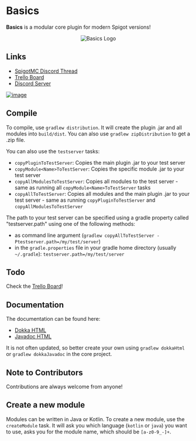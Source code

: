 # Basics

**Basics** is a modular core plugin for modern Spigot versions!

<p align="center">
  <img src="https://static.jeff-media.com/img/basics/transparent-with-outline_384.png" alt="Basics Logo">
</p>




## Links
- [SpigotMC Discord Thread](https://discord.com/channels/690411863766466590/1196562355912446094)
- [Trello Board](https://trello.com/b/QjvNuXEO/basics)
- [Discord Server](https://discord.gg/GDaTvneshw)

<a href="https://discord.gg/GDaTvneshw">![image](https://github.com/SpigotBasics/basics/assets/1122571/e815f75d-7e86-4142-a00a-22b5b093d81e)</a>

## Compile
To compile, use `gradlew distribution`. It will create the plugin .jar and all modules into `build/dist`. You can also 
use `gradlew zipDistribution` to get a .zip file.

You can also use the `testserver` tasks:

- `copyPluginToTestServer`: Copies the main plugin .jar to your test server
- `copyModule<Name>ToTestServer`: Copies the specific module .jar to your test server
- `copyAllModulesToTestServer`: Copies all modules to the test server - same as running all `copyModule<Name>ToTestServer` tasks
- `copyAllToTestServer`: Copies all modules and the main plugin .jar to your test server - same as running `copyPluginToTestServer` and `copyAllModulesToTestServer`

The path to your test server can be specified using a gradle property called "testserver.path" using one of the following methods:
- as command line argument (`gradlew copyAllToTestServer -Ptestserver.path=/my/test/server`)
- in the `gradle.properties` file in your gradle home directory (usually `~/.gradle`): `testserver.path=/my/test/server`

## Todo
Check the [Trello Board](https://trello.com/b/QjvNuXEO/basics)!

## Documentation
The documentation can be found here:

- [Dokka HTML](https://hub.jeff-media.com/javadocs/basics-core/html)
- [Javadoc HTML](https://hub.jeff-media.com/javadocs/basics-core/javadoc)

It is not often updated, so better create your own using `gradlew dokkaHtml` or `gradlew dokkaJavadoc` in the core project.

## Note to Contributors
Contributions are always welcome from anyone!


## Create a new module
Modules can be written in Java or Kotlin. To create a new module, use the `createModule` task.
It will ask you which language (`kotlin` or `java`) you want to use, asks you for the module name, which should be `[a-z0-9_-]+`.

<!--## Custom forks of other repositories used
- ACF
  - `co.aikar:acf-paper:0.5.1-SNAPSHOT` -> `com.github.spigotbasics:acf-paper:0.5.1-SNAPSHOT`
  - Fixes the "cannot get locale" error message when using ACF on modern Spigot versions.
  - [Our Fork](https://github.com/SpigotBasics/acf) | [Original](https://github.com/aikar/commands)
  - EDIT: FIXED in 0.5.1-SNAPSHOT as of 25th Jan 2024-->
